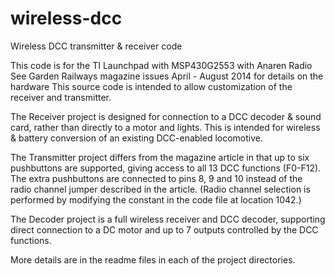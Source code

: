 # wireless-dcc
Wireless DCC transmitter &amp; receiver code

This code is for the TI Launchpad with MSP430G2553 with Anaren Radio
See Garden Railways magazine issues April - August 2014 for details on the hardware
This source code is intended to allow customization of the receiver and transmitter.

The Receiver project is designed for connection to a DCC decoder & sound card, 
rather than directly to a motor and lights.  This is intended for wireless & battery 
conversion of an existing DCC-enabled locomotive.  

The Transmitter project differs from the magazine article in that up to six pushbuttons
are supported, giving access to all 13 DCC functions (F0-F12).  The extra pushbuttons
are connected to pins 8, 9 and 10 instead of the radio channel jumper described in the 
article.  (Radio channel selection is performed by modifying the constant in the code
file at location 1042.)  

The Decoder project is a full wireless receiver and DCC decoder, supporting direct
connection to a DC motor and up to 7 outputs controlled by the DCC functions.  

More details are in the readme files in each of the project directories.  
